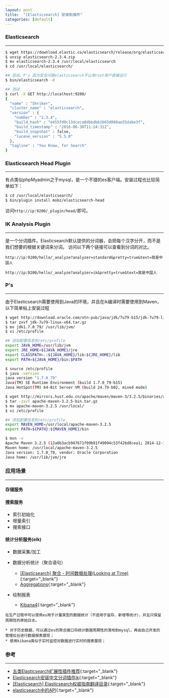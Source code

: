 ```yaml
---
layout: post
title:  "[Elasticsearch] 安装和插件"
categories: [default]
---
```


### Elasticsearch
-----------------------------

```bash
$ wget https://download.elastic.co/elasticsearch/release/org/elasticsearch/distribution/zip/elasticsearch/2.3.4/elasticsearch-2.3.4.zip
$ unzip elasticsearch-2.3.4.zip
$ mv elasticsearch-2.3.4 /usr/local/elasticsearch
$ cd /usr/local/elasticsearch/

## 启动。P's 因为安全问题elasticsearch不让用root用户直接运行
$ bin/elasticsearch -d

## 测试
$ curl -X GET http://localhost:9200/
{
  "name" : "Shriker",
  "cluster_name" : "elasticsearch",
  "version" : {
    "number" : "2.3.4",
    "build_hash" : "e455fd0c13dceca8dbbdbb1665d068ae55dabe3f",
    "build_timestamp" : "2016-06-30T11:24:31Z",
    "build_snapshot" : false,
    "lucene_version" : "5.5.0"
  },
  "tagline" : "You Know, for Search"
}
```


### Elasticsearch Head Plugin
-----------------------------

有点类似phpMyadmin之于mysql，是一个不错的es客户端。安装过程也比较简单如下：

```bash
$ cd /usr/local/elasticsearch/
$ bin/plugin install mobz/elasticsearch-head
```

访问`http://ip:9200/_plugin/head/`即可。


### IK Analysis Plugin
-----------------------------

是一个分词插件。Elasticsearch默认提供的分词器，会把每个汉字分开，而不是我们想要的根据关键词来分词。
访问以下两个链接可以查看到分词的对比。

`http://ip:9200/hello/_analyze?analyzer=standard&pretty=true&text=我是中国人`

`http://ip:9200/hello/_analyze?analyzer=ik&pretty=true&text=我是中国人`


### P's
-----------------------------

由于Elasticsearch需要使用到Java的环境，并且在ik编译时需要使用到Maven，以下简单帖上安装过程

```bash
$ wget http://download.oracle.com/otn-pub/java/jdk/7u79-b15/jdk-7u79-linux-x64.tar.gz
$ tar zxvf jdk-7u79-linux-x64.tar.gz
$ mv jdk1.7.0_79/ /usr/lib/jvm/
$ vi /etc/profile

## 添加配置信息到/etc/profile
export JAVA_HOME=/usr/lib/jvm
export JRE_HOME=${JAVA_HOME}/jre
export CLASSPATH=.:${JAVA_HOME}/lib:${JRE_HOME}/lib
export PATH=${JAVA_HOME}/bin:$PATH

$ source /etc/profile
$ java -version
java version "1.7.0_79"
Java(TM) SE Runtime Environment (build 1.7.0_79-b15)
Java HotSpot(TM) 64-Bit Server VM (build 24.79-b02, mixed mode)
```

```bash
$ wget http://mirrors.hust.edu.cn/apache/maven/maven-3/3.2.5/binaries/apache-maven-3.2.5-bin.tar.gz
$ tar -zxvf apache-maven-3.2.5-bin.tar.gz
$ mv apache-maven-3.2.5 /usr/local/
$ vi /etc/profile

## 添加配置信息到/etc/profile
export MAVEN_HOME=/usr/local/apache-maven-3.2.5  
export PATH=${PATH}:${MAVEN_HOME}/bin

$ mvn -v
Apache Maven 3.2.5 (12a6b3acb947671f09b81f49094c53f426d8cea1; 2014-12-14T17:29:23+00:00)
Maven home: /usr/local/apache-maven-3.2.5
Java version: 1.7.0_79, vendor: Oracle Corporation
Java home: /usr/lib/jvm/jre
```


### 应用场景
-----------------------------

#### 存储服务

#### 搜索服务

* 索引初始化
* 增量索引
* 搜索接口

#### 统计分析服务(elk)

* 数据采集/加工
* 数据分析统计（聚合语句）

  - [[Elasticsearch] 聚合 - 时间数据处理(Looking at Time)](http://blog.csdn.net/dm_vincent/article/details/42594043){:target="_blank"}
  - [Aggregations](https://www.elastic.co/guide/en/elasticsearch/reference/current/search-aggregations.html){:target="_blank"}

* 绘制报表

  - [Kibana4](http://kibana.logstash.es/content/kibana/v4/){:target="_blank"}

```
在生产过程中可以使用es用于计量类型的数据统计（不适用于留存、新增等统计），并且只保留周期性的原始日志。

* 对于历史数据，可以通过es的聚合接口将统计数据周期性的落地到mysql，再由自己开发的管理后台进行数据报表展现；
* 使用kibana类似于实时监控对数据进行实时的报表展现；
```


### 参考
-----------------------------

* [五类Elasticsearch扩展性插件推荐](http://cloud.51cto.com/art/201505/476450.htm){:target="_blank"}
* [Elasticsearch安装中文分词插件ik](http://blog.csdn.net/liuzhenfeng/article/details/39404435){:target="_blank"}
* [[Elasticsearch] Elasticsearch权威指南翻译目录](http://blog.csdn.net/dm_vincent/article/details/46994535){:target="_blank"}
* [elasticsearch中的API](http://www.cnblogs.com/yjf512/p/4862992.html){:target="_blank"}
